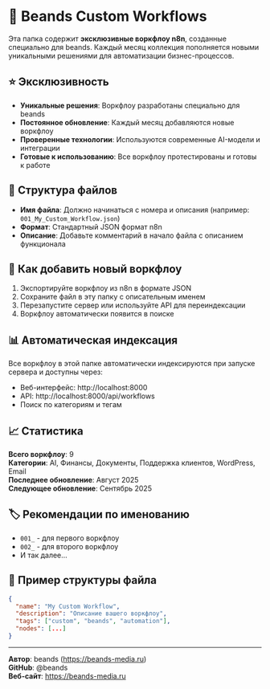 # 🚀 Beands Custom Workflows

Эта папка содержит **эксклюзивные воркфлоу n8n**, созданные специально для beands. Каждый месяц коллекция пополняется новыми уникальными решениями для автоматизации бизнес-процессов.

## ⭐ Эксклюзивность

- **Уникальные решения**: Воркфлоу разработаны специально для beands
- **Постоянное обновление**: Каждый месяц добавляются новые воркфлоу
- **Проверенные технологии**: Используются современные AI-модели и интеграции
- **Готовые к использованию**: Все воркфлоу протестированы и готовы к работе

## 📁 Структура файлов

- **Имя файла**: Должно начинаться с номера и описания (например: `001_My_Custom_Workflow.json`)
- **Формат**: Стандартный JSON формат n8n
- **Описание**: Добавьте комментарий в начало файла с описанием функционала

## 🔧 Как добавить новый воркфлоу

1. Экспортируйте воркфлоу из n8n в формате JSON
2. Сохраните файл в эту папку с описательным именем
3. Перезапустите сервер или используйте API для переиндексации
4. Воркфлоу автоматически появится в поиске

## 📊 Автоматическая индексация

Все воркфлоу в этой папке автоматически индексируются при запуске сервера и доступны через:
- Веб-интерфейс: http://localhost:8000
- API: http://localhost:8000/api/workflows
- Поиск по категориям и тегам

## 📈 Статистика

**Всего воркфлоу**: 9  
**Категории**: AI, Финансы, Документы, Поддержка клиентов, WordPress, Email  
**Последнее обновление**: Август 2025  
**Следующее обновление**: Сентябрь 2025

## 🏷️ Рекомендации по именованию

- `001_` - для первого воркфлоу
- `002_` - для второго воркфлоу
- И так далее...

## 📝 Пример структуры файла

```json
{
  "name": "My Custom Workflow",
  "description": "Описание вашего воркфлоу",
  "tags": ["custom", "beands", "automation"],
  "nodes": [...]
}
```

---

**Автор**: beands (https://beands-media.ru)  
**GitHub**: @beands  
**Веб-сайт**: https://beands-media.ru
